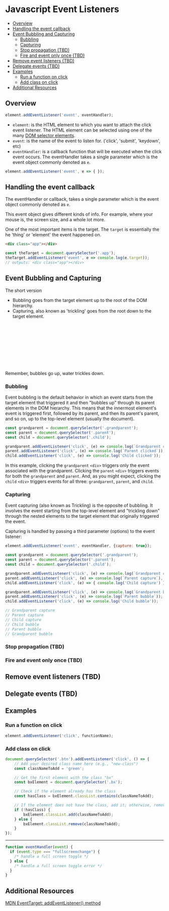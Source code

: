 # Javascript Event Listeners
<!-- TOC -->

- [Overview](#overview)
- [Handling the event callback](#handling-the-event-callback)
- [Event Bubbling and Capturing](#event-bubbling-and-capturing)
    - [Bubbling](#bubbling)
    - [Capturing](#capturing)
    - [Stop propagation (TBD)](#stop-propagation-tbd)
    - [Fire and event only once (TBD)](#fire-and-event-only-once-tbd)
- [Remove event listeners (TBD)](#remove-event-listeners-tbd)
- [Delegate events (TBD)](#delegate-events-tbd)
- [Examples](#examples)
    - [Run a function on click](#run-a-function-on-click)
    - [Add class on click](#add-class-on-click)
- [Additional Resources](#additional-resources)

<!-- /TOC -->
<a id="markdown-overview" name="overview"></a>

## Overview

```js
element.addEventListener('event', eventHandler);
```

- `element`: is the HTML element to which you want to attach the click event listener. The HTML
  element can be selected using one of the many [DOM selector
  elements](/docs/javascript/javascript-cheatsheet#get-dom-element).
- `event`: is the name of the event to listen for. ('click', 'submit', 'keydown', etc)
- `eventHandler`: is a callback function that will be executed when the click event occurs. The
  eventHandler takes a single parameter which is the event object commonly denoted as `e`.

```js
element.addEventListener('event', e => { });
```

<a id="markdown-handling-the-event-callback" name="handling-the-event-callback"></a>

## Handling the event callback

The eventHandler or callback, takes a single parameter which is the event object commonly denoted
as `e`.

This event object gives different kinds of info. For example, where your mouse is, the screen
size, and  a whole lot more.

One of the most important items is the target. The `target` is essentially the he 'thing' or
'element' the event happened on.

```html
<div class="app"></div>
```

```js
const theTarget = document.querySelector('.app');
theTarget.addEventListener('event', e => console.log(e.target));
// outputs: <div class="app"></div>
```

<a id="markdown-event-bubbling-and-capturing" name="event-bubbling-and-capturing"></a>

## Event Bubbling and Capturing

The short version

- Bubbling goes from the target element up to the root of the DOM hierarchy.
- Capturing, also known as 'trickling' goes from the root down to the target element.

<div class="bx purple flex va-c">
    <svg class="icon wh-2 fs0 mr-2"><use xlink:href="/svg/naykel-ui.svg#question-mark-circlermation-circle"></use></svg>
     <div>Remember, bubbles go up, water trickles down.</div>
</div>

<a id="markdown-bubbling" name="bubbling"></a>

### Bubbling

Event bubbling is the default behavior in which an event starts from the target element that
triggered it and then "bubbles up" through its parent elements in the DOM hierarchy. This means
that the innermost element's event is triggered first, followed by its parent, and then its
parent's parent, and so on, up to the top-level element (usually the document).

```js
const grandparent = document.querySelector('.grandparent');
const parent = document.querySelector('.parent');
const child = document.querySelector('.child');

grandparent.addEventListener('click', (e) => console.log(`Grandparent clicked`));
parent.addEventListener('click', (e) => console.log(`Parent clicked`));
child.addEventListener('click', (e) => console.log('Child clicked'));
```

In this example, clicking the `grandparent` `<div>` triggers only the event associated with the
grandparent. Clicking the `parent` `<div>` triggers events for both the `grandparent` and
`parent`. And, as you might expect, clicking the `child` `<div>` triggers events for all three:
`grandparent`, `parent`, and `child`.

<a id="markdown-capturing" name="capturing"></a>

### Capturing

Event capturing (also known as Trickling) is the opposite of bubbling. It involves the event
starting from the top-level element and "trickling down" through the nested elements to the
target element that originally triggered the event.

Capturing is handled by passing a third parameter (options) to the event listener:

```js
element.addEventListener('event', eventHandler, {capture: true});
```

```js
const grandparent = document.querySelector('.grandparent');
const parent = document.querySelector('.parent');
const child = document.querySelector('.child');

grandparent.addEventListener('click', (e) => console.log(`Grandparent capture`), { capture: true });
parent.addEventListener('click', (e) => console.log(`Parent capture`), { capture: true });
child.addEventListener('click', (e) => { console.log('Child capture') }, { capture: true });

grandparent.addEventListener('click', (e) => console.log(`Grandparent bubble`));
parent.addEventListener('click', (e) => console.log(`Parent bubble`));
child.addEventListener('click', (e) => console.log('Child bubble'));

// Grandparent capture
// Parent capture
// Child capture
// Child bubble
// Parent bubble
// Grandparent bubble
```

<a id="markdown-stop-propagation-tbd" name="stop-propagation-tbd"></a>

### Stop propagation (TBD)

<a id="markdown-fire-and-event-only-once-tbd" name="fire-and-event-only-once-tbd"></a>

### Fire and event only once (TBD)


<a id="markdown-remove-event-listeners-tbd" name="remove-event-listeners-tbd"></a>

## Remove event listeners (TBD)

<a id="markdown-delegate-events-tbd" name="delegate-events-tbd"></a>

## Delegate events (TBD)

<a id="markdown-examples" name="examples"></a>

## Examples

<a id="markdown-run-a-function-on-click" name="run-a-function-on-click"></a>

### Run a function on click

```js
element.addEventListener('click', functionName);
```

<a id="markdown-add-class-on-click" name="add-class-on-click"></a>

### Add class on click


```js
document.querySelector('.btn').addEventListener('click', () => {
    // Add your desired class name here (e.g., "new-class")
    const classNameToAdd = 'green';

    // Get the first element with the class "bx"
    const bxElement = document.querySelector('.bx');

    // Check if the element already has the class
    const hasClass = bxElement.classList.contains(classNameToAdd);

    // If the element does not have the class, add it; otherwise, remove it
    if (!hasClass) {
        bxElement.classList.add(classNameToAdd);
    } else {
        bxElement.classList.remove(classNameToAdd);
    }
});
```

----------

```js
function eventHandler(event) {
  if (event.type === "fullscreenchange") {
    /* handle a full screen toggle */
  } else {
    /* handle a full screen toggle error */
  }
}
```

<a id="markdown-additional-resources" name="additional-resources"></a>

## Additional Resources

<a href="https://developer.mozilla.org/en-US/docs/Web/API/EventTarget/addEventListener" target="blank">MDN EventTarget: addEventListener() method</a>
